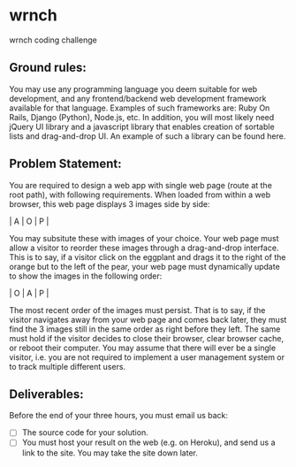 # wrnch
wrnch coding challenge

## Ground rules:
You may use any programming language you deem suitable for web development, and any
frontend/backend web development framework available for that language. Examples of such
frameworks are: Ruby On Rails, Django (Python), Node.js, etc.
In addition, you will most likely need jQuery UI library and a javascript library that enables creation of
sortable lists and drag-and-drop UI. An example of such a library can be found here.

## Problem Statement:
You are required to design a web app with single web page (route at the root path), with following
requirements.
When loaded from within a web browser, this web page displays 3 images side by side:

| A  | O | P |

You may subsitute these with images of your choice.
Your web page must allow a visitor to reorder these images through a drag-and-drop interface. This
is to say, if a visitor click on the eggplant and drags it to the right of the orange but to the left of the
pear, your web page must dynamically update to show the images in the following order:

| O | A | P |

The most recent order of the images must persist. That is to say, if the visitor navigates away from
your web page and comes back later, they must find the 3 images still in the same order as right
before they left. The same must hold if the visitor decides to close their browser, clear browser
cache, or reboot their computer.
You may assume that there will ever be a single visitor, i.e. you are not required to implement a user
management system or to track multiple different users.

## Deliverables:
Before the end of your three hours, you must email us back:
- [ ] The source code for your solution.
- [ ] You must host your result on the web (e.g. on Heroku), and send us a link to the site. You may take the site down later.